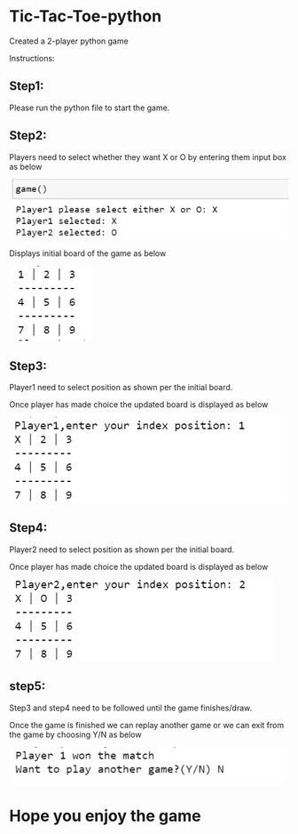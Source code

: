 # Tic-Tac-Toe-python

Created a 2-player python game 

Instructions:

## Step1:
Please run the python file to start the game.

## Step2:
Players need to select whether they want X or O by entering them input box as below

![alt text](/Images/1.PNG "Images") 


Displays initial board of the game as below


![alt text](/Images/2.PNG "Images") 

## Step3:

Player1 need to select position as shown per the initial board.

Once player has made choice the updated board is displayed as below

![alt text](/Images/3.PNG "Images") 

## Step4:

Player2 need to select position as shown per the initial board.

Once player has made choice the updated board is displayed as below

![alt text](/Images/4.PNG "Images") 

## step5:

Step3 and step4 need to be followed until the game finishes/draw.

Once the game is finished we can replay another game or we can exit from the game by choosing Y/N as below

![alt text](/Images/5.PNG "Images") 

# Hope you enjoy the game 





